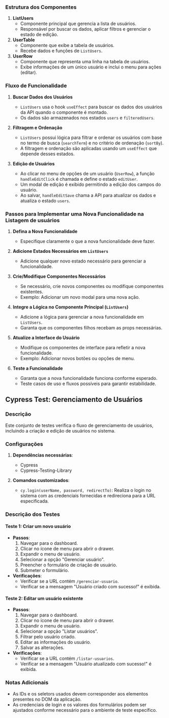 ### Estrutura dos Componentes

1. **ListUsers**
    - Componente principal que gerencia a lista de usuários.
    - Responsável por buscar os dados, aplicar filtros e gerenciar o estado de edição.
2. **UserTable**
    - Componente que exibe a tabela de usuários.
    - Recebe dados e funções de `ListUsers`.
3. **UserRow**
    - Componente que representa uma linha na tabela de usuários.
    - Exibe informações de um único usuário e inclui o menu para ações (editar).

### Fluxo de Funcionalidade

1. **Buscar Dados dos Usuários**
    
    - `ListUsers` usa o hook `useEffect` para buscar os dados dos usuários da API quando o componente é montado.
    - Os dados são armazenados nos estados `users` e `filteredUsers`.
2. **Filtragem e Ordenação**
    
    - `ListUsers` possui lógica para filtrar e ordenar os usuários com base no termo de busca (`searchTerm`) e no critério de ordenação (`sortBy`).
    - A filtragem e ordenação são aplicadas usando um `useEffect` que depende desses estados.
3. **Edição de Usuários**
    
    - Ao clicar no menu de opções de um usuário (`UserRow`), a função `handleEditClick` é chamada e define o estado `editUser`.
    - Um modal de edição é exibido permitindo a edição dos campos do usuário.
    - Ao salvar, `handleEditSave` chama a API para atualizar os dados e atualiza o estado `users`.
### Passos para Implementar uma Nova Funcionalidade na Listagem de usuários

1. **Defina a Nova Funcionalidade**
    
    - Especifique claramente o que a nova funcionalidade deve fazer.
2. **Adicione Estados Necessários em `ListUsers`**
    
    - Adicione qualquer novo estado necessário para gerenciar a funcionalidade.
3. **Crie/Modifique Componentes Necessários**
    
    - Se necessário, crie novos componentes ou modifique componentes existentes.
    - Exemplo: Adicionar um novo modal para uma nova ação.
4. **Integre a Lógica no Componente Principal (`ListUsers`)**
    
    - Adicione a lógica para gerenciar a nova funcionalidade em `ListUsers`.
    - Garanta que os componentes filhos recebam as props necessárias.
5. **Atualize a Interface do Usuário**
    
    - Modifique os componentes de interface para refletir a nova funcionalidade.
    - Exemplo: Adicionar novos botões ou opções de menu.
6. **Teste a Funcionalidade**
    
    - Garanta que a nova funcionalidade funciona conforme esperado.
    - Teste casos de uso e fluxos possíveis para garantir estabilidade.


## Cypress Test: Gerenciamento de Usuários

### Descrição

Este conjunto de testes verifica o fluxo de gerenciamento de usuários, incluindo a criação e edição de usuários no sistema.

### Configurações

1. **Dependências necessárias**:
    
    - Cypress
    - Cypress-Testing-Library
2. **Comandos customizados**:
    
    - `cy.login(userName, password, redirectTo)`: Realiza o login no sistema com as credenciais fornecidas e redireciona para a URL especificada.

### Descrição dos Testes

#### Teste 1: Criar um novo usuário

- **Passos**:
    1. Navegar para o dashboard.
    2. Clicar no ícone de menu para abrir o drawer.
    3. Expandir o menu de usuário.
    4. Selecionar a opção "Gerenciar usuário".
    5. Preencher o formulário de criação de usuário.
    6. Submeter o formulário.
- **Verificações**:
    - Verificar se a URL contém `/gerenciar-usuario`.
    - Verificar se a mensagem "Usuário criado com sucesso!" é exibida.

#### Teste 2: Editar um usuário existente

- **Passos**:
    1. Navegar para o dashboard.
    2. Clicar no ícone de menu para abrir o drawer.
    3. Expandir o menu de usuário.
    4. Selecionar a opção "Listar usuários".
    5. Filtrar pelo usuário criado.
    6. Editar as informações do usuário.
    7. Salvar as alterações.
- **Verificações**:
    - Verificar se a URL contém `/listar-usuarios`.
    - Verificar se a mensagem "Usuário atualizado com sucesso!" é exibida.

### Notas Adicionais

- As IDs e os seletors usados devem corresponder aos elementos presentes no DOM da aplicação.
- As credenciais de login e os valores dos formulários podem ser ajustados conforme necessário para o ambiente de teste específico.